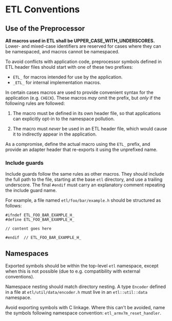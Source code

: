 ETL Conventions
===============


Use of the Preprocessor
-----------------------

**All macros used in ETL shall be UPPER_CASE_WITH_UNDERSCORES.**  Lower- and
mixed-case identifiers are reserved for cases where they can be namespaced, and
macros cannot be namespaced.

To avoid conflicts with application code, preprocessor symbols defined in ETL
header files should start with one of these two prefixes:

 - `ETL_` for macros intended for use by the application.
 - `_ETL_` for internal implementation macros.

In certain cases macros are used to provide convenient syntax for the
application (e.g. `CHECK`).  These macros *may* omit the prefix, but *only* if
the following rules are followed:

 1. The macro must be defined in its own header file, so that applications can
    explicitly opt-in to the namespace pollution.

 2. The macro must *never* be used in an ETL header file, which would
    cause it to indirectly appear in the application.

As a compromise, define the actual macro using the `ETL_` prefix, and provide
an adapter header that re-exports it using the unprefixed name.


### Include guards

Include guards follow the same rules as other macros.  They should include the
full path to the file, starting at the base `etl` directory, and use a trailing
underscore.  The final `#endif` must carry an explanatory comment repeating
the include guard name.

For example, a file named `etl/foo/bar/example.h` should be structured as
follows:

    #ifndef ETL_FOO_BAR_EXAMPLE_H_
    #define ETL_FOO_BAR_EXAMPLE_H_

    // content goes here

    #endif  // ETL_FOO_BAR_EXAMPLE_H_


Namespaces
----------

Exported symbols should be within the top-level `etl` namespace, except when
this is not possible (due to e.g. compatibility with external conventions).

Namespace nesting should match directory nesting.  A type `Encoder` defined in
a file at `etl/util/data/encoder.h` must live in an `etl::util::data` namespace.

Avoid exporting symbols with C linkage.  Where this can't be avoided, name the
symbols following namespace convention: `etl_armv7m_reset_handler`.
